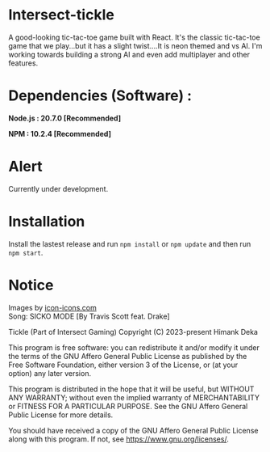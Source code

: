 # Intersect-tickle
A good-looking tic-tac-toe game built with React. It's the classic tic-tac-toe game that we play...but it has a slight twist....It is neon themed and vs AI.
I'm working towards building a strong AI and even add multiplayer and other features.

# Dependencies (Software) :
**Node.js : 20.7.0 [Recommended]**


**NPM : 10.2.4 [Recommended]**


# Alert
Currently under development.

# Installation
Install the lastest release and run `npm install` or `npm update` and then run `npm start`.

# Notice
Images by [icon-icons.com](https://www.icon-icons.com)<br>
Song: SICKO MODE [By Travis Scott feat. Drake]


Tickle (Part of Intersect Gaming)
Copyright (C) 2023-present  Himank Deka

This program is free software: you can redistribute it and/or modify
it under the terms of the GNU Affero General Public License as published
by the Free Software Foundation, either version 3 of the License, or
(at your option) any later version.

This program is distributed in the hope that it will be useful,
but WITHOUT ANY WARRANTY; without even the implied warranty of
MERCHANTABILITY or FITNESS FOR A PARTICULAR PURPOSE.  See the
GNU Affero General Public License for more details.

You should have received a copy of the GNU Affero General Public License
along with this program.  If not, see <https://www.gnu.org/licenses/>.
